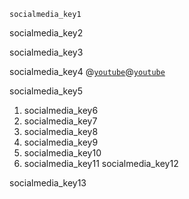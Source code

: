```ngMeta
socialmedia_key1
```

socialmedia_key2


socialmedia_key3


socialmedia_key4
@[`youtube`](n-s3F5xxAek)@[`youtube`](7ZgoaIAHVvQ)

socialmedia_key5

 
1. socialmedia_key6
2. socialmedia_key7
3. socialmedia_key8
4. socialmedia_key9
5. socialmedia_key10
6. socialmedia_key11
socialmedia_key12


socialmedia_key13

